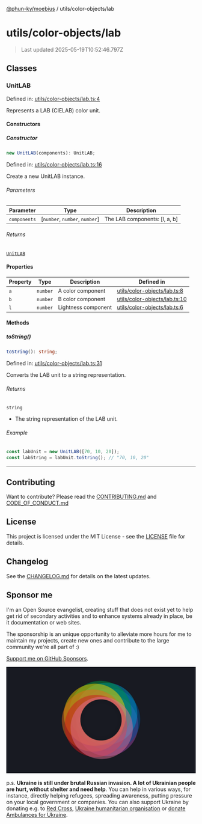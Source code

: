 [@phun-ky/moebius](../../README.md) / utils/color-objects/lab

# utils/color-objects/lab

> Last updated 2025-05-19T10:52:46.797Z

##

## Classes

### UnitLAB

Defined in: [utils/color-objects/lab.ts:4](https://github.com/phun-ky/moebius/blob/main/src/utils/color-objects/lab.ts#L4)

Represents a LAB (CIELAB) color unit.

#### Constructors

##### Constructor

```ts
new UnitLAB(components): UnitLAB;
```

Defined in: [utils/color-objects/lab.ts:16](https://github.com/phun-ky/moebius/blob/main/src/utils/color-objects/lab.ts#L16)

Create a new UnitLAB instance.

###### Parameters

| Parameter    | Type                            | Description                    |
| ------------ | ------------------------------- | ------------------------------ |
| `components` | \[`number`, `number`, `number`] | The LAB components: \[l, a, b] |

###### Returns

[`UnitLAB`](#unitlab)

#### Properties

| Property           | Type     | Description         | Defined in                                                                                                       |
| ------------------ | -------- | ------------------- | ---------------------------------------------------------------------------------------------------------------- |
| <a id="a"></a> `a` | `number` | A color component   | [utils/color-objects/lab.ts:8](https://github.com/phun-ky/moebius/blob/main/src/utils/color-objects/lab.ts#L8)   |
| <a id="b"></a> `b` | `number` | B color component   | [utils/color-objects/lab.ts:10](https://github.com/phun-ky/moebius/blob/main/src/utils/color-objects/lab.ts#L10) |
| <a id="l"></a> `l` | `number` | Lightness component | [utils/color-objects/lab.ts:6](https://github.com/phun-ky/moebius/blob/main/src/utils/color-objects/lab.ts#L6)   |

#### Methods

##### toString()

```ts
toString(): string;
```

Defined in: [utils/color-objects/lab.ts:31](https://github.com/phun-ky/moebius/blob/main/src/utils/color-objects/lab.ts#L31)

Converts the LAB unit to a string representation.

###### Returns

`string`

- The string representation of the LAB unit.

###### Example

```ts
const labUnit = new UnitLAB([70, 10, 20]);
const labString = labUnit.toString(); // "70, 10, 20"
```

---

## Contributing

Want to contribute? Please read the [CONTRIBUTING.md](https://github.com/phun-ky/moebius/blob/main/CONTRIBUTING.md) and [CODE_OF_CONDUCT.md](https://github.com/phun-ky/moebius/blob/main/CODE_OF_CONDUCT.md)

## License

This project is licensed under the MIT License - see the [LICENSE](https://github.com/phun-ky/moebius/blob/main/LICENSE) file for details.

## Changelog

See the [CHANGELOG.md](https://github.com/phun-ky/moebius/blob/main/CHANGELOG.md) for details on the latest updates.

## Sponsor me

I'm an Open Source evangelist, creating stuff that does not exist yet to help get rid of secondary activities and to enhance systems already in place, be it documentation or web sites.

The sponsorship is an unique opportunity to alleviate more hours for me to maintain my projects, create new ones and contribute to the large community we're all part of :)

[Support me on GitHub Sponsors](https://github.com/sponsors/phun-ky).

![logo](https://github.com/phun-ky/moebius/blob/main/public/images/logo/logo-ring.png?raw=true)

p.s. **Ukraine is still under brutal Russian invasion. A lot of Ukrainian people are hurt, without shelter and need help**. You can help in various ways, for instance, directly helping refugees, spreading awareness, putting pressure on your local government or companies. You can also support Ukraine by donating e.g. to [Red Cross](https://www.icrc.org/en/donate/ukraine), [Ukraine humanitarian organisation](https://savelife.in.ua/en/donate-en/#donate-army-card-weekly) or [donate Ambulances for Ukraine](https://www.gofundme.com/f/help-to-save-the-lives-of-civilians-in-a-war-zone).

